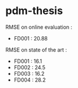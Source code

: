 # pdm-thesis

RMSE on online evaluation :

* FD001 : 20.88

RMSE on state of the art :
* FD001 : 16.1
* FD002 : 24.5
* FD003 : 16.2
* FD004 : 28.2
